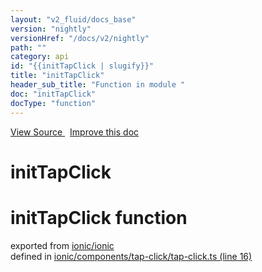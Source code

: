 ```yaml
---
layout: "v2_fluid/docs_base"
version: "nightly"
versionHref: "/docs/v2/nightly"
path: ""
category: api
id: "{{initTapClick | slugify}}"
title: "initTapClick"
header_sub_title: "Function in module "
doc: "initTapClick"
docType: "function"
---
```



<div class="improve-docs">
  <a href='http://github.com/driftyco/ionic2/tree/master/ionic/components/tap-click/tap-click.ts#L15'>
    View Source
  </a>
  &nbsp;
  <a href='http://github.com/driftyco/ionic2/edit/master/ionic/components/tap-click/tap-click.ts#L15'>
    Improve this doc
  </a>
</div>




<h1 class="api-title">

  initTapClick



</h1>







<h1 class="class export">initTapClick <span class="type">function</span></h1>
<p class="module">exported from <a href='undefined'>ionic/ionic</a><br/>
defined in <a href="https://github.com/driftyco/ionic2/tree/master/ionic/components/tap-click/tap-click.ts#L16-L41">ionic/components/tap-click/tap-click.ts (line 16)</a>
</p>


